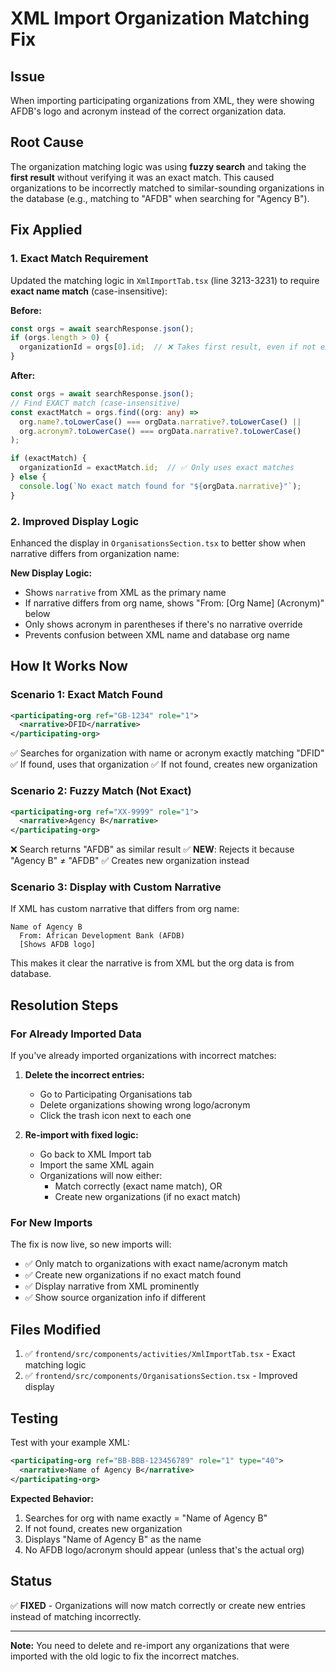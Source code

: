 # XML Import Organization Matching Fix

## Issue

When importing participating organizations from XML, they were showing AFDB's logo and acronym instead of the correct organization data.

## Root Cause

The organization matching logic was using **fuzzy search** and taking the **first result** without verifying it was an exact match. This caused organizations to be incorrectly matched to similar-sounding organizations in the database (e.g., matching to "AFDB" when searching for "Agency B").

## Fix Applied

### 1. Exact Match Requirement

Updated the matching logic in `XmlImportTab.tsx` (line 3213-3231) to require **exact name match** (case-insensitive):

**Before:**
```typescript
const orgs = await searchResponse.json();
if (orgs.length > 0) {
  organizationId = orgs[0].id;  // ❌ Takes first result, even if not exact
}
```

**After:**
```typescript
const orgs = await searchResponse.json();
// Find EXACT match (case-insensitive)
const exactMatch = orgs.find((org: any) => 
  org.name?.toLowerCase() === orgData.narrative?.toLowerCase() ||
  org.acronym?.toLowerCase() === orgData.narrative?.toLowerCase()
);

if (exactMatch) {
  organizationId = exactMatch.id;  // ✅ Only uses exact matches
} else {
  console.log(`No exact match found for "${orgData.narrative}"`);
}
```

### 2. Improved Display Logic

Enhanced the display in `OrganisationsSection.tsx` to better show when narrative differs from organization name:

**New Display Logic:**
- Shows `narrative` from XML as the primary name
- If narrative differs from org name, shows "From: [Org Name] (Acronym)" below
- Only shows acronym in parentheses if there's no narrative override
- Prevents confusion between XML name and database org name

## How It Works Now

### Scenario 1: Exact Match Found
```xml
<participating-org ref="GB-1234" role="1">
  <narrative>DFID</narrative>
</participating-org>
```
✅ Searches for organization with name or acronym exactly matching "DFID"
✅ If found, uses that organization
✅ If not found, creates new organization

### Scenario 2: Fuzzy Match (Not Exact)
```xml
<participating-org ref="XX-9999" role="1">
  <narrative>Agency B</narrative>
</participating-org>
```
❌ Search returns "AFDB" as similar result
✅ **NEW**: Rejects it because "Agency B" ≠ "AFDB" 
✅ Creates new organization instead

### Scenario 3: Display with Custom Narrative
If XML has custom narrative that differs from org name:
```
Name of Agency B
  From: African Development Bank (AFDB)
  [Shows AFDB logo]
```

This makes it clear the narrative is from XML but the org data is from database.

## Resolution Steps

### For Already Imported Data

If you've already imported organizations with incorrect matches:

1. **Delete the incorrect entries:**
   - Go to Participating Organisations tab
   - Delete organizations showing wrong logo/acronym
   - Click the trash icon next to each one

2. **Re-import with fixed logic:**
   - Go back to XML Import tab
   - Import the same XML again
   - Organizations will now either:
     - Match correctly (exact name match), OR
     - Create new organizations (if no exact match)

### For New Imports

The fix is now live, so new imports will:
- ✅ Only match to organizations with exact name/acronym match
- ✅ Create new organizations if no exact match found
- ✅ Display narrative from XML prominently
- ✅ Show source organization info if different

## Files Modified

1. ✅ `frontend/src/components/activities/XmlImportTab.tsx` - Exact matching logic
2. ✅ `frontend/src/components/OrganisationsSection.tsx` - Improved display

## Testing

Test with your example XML:
```xml
<participating-org ref="BB-BBB-123456789" role="1" type="40">
  <narrative>Name of Agency B</narrative>
</participating-org>
```

**Expected Behavior:**
1. Searches for org with name exactly = "Name of Agency B"
2. If not found, creates new organization
3. Displays "Name of Agency B" as the name
4. No AFDB logo/acronym should appear (unless that's the actual org)

## Status

✅ **FIXED** - Organizations will now match correctly or create new entries instead of matching incorrectly.

---

**Note:** You need to delete and re-import any organizations that were imported with the old logic to fix the incorrect matches.


